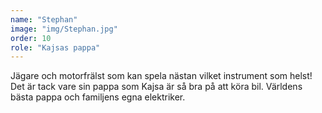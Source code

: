 ```yaml
---
name: "Stephan"
image: "img/Stephan.jpg"
order: 10
role: "Kajsas pappa"
---
```

Jägare och motorfrälst som kan spela nästan vilket instrument som helst! Det är tack vare sin pappa som Kajsa är så bra på att köra bil. Världens bästa pappa och familjens egna elektriker.
